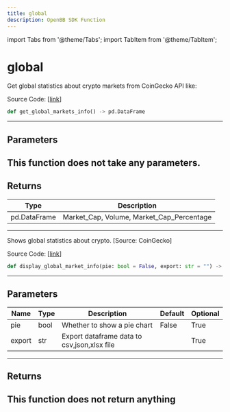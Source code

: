 ```yaml
---
title: global
description: OpenBB SDK Function
---
```


import Tabs from '@theme/Tabs';
import TabItem from '@theme/TabItem';

# global

<Tabs>
<TabItem value="model" label="Model" default>

Get global statistics about crypto markets from CoinGecko API like:

Source Code: [[link](https://github.com/OpenBB-finance/OpenBBTerminal/tree/main/openbb_terminal/cryptocurrency/overview/pycoingecko_model.py#L460)]
```python
def get_global_markets_info() -> pd.DataFrame
```
---
## Parameters
This function does not take any parameters.
---
## Returns
| Type | Description |
| ---- | ----------- |
| pd.DataFrame | Market_Cap, Volume, Market_Cap_Percentage |
---


</TabItem>
<TabItem value="view" label="View">

Shows global statistics about crypto. [Source: CoinGecko]

Source Code: [[link](https://github.com/OpenBB-finance/OpenBBTerminal/tree/main/openbb_terminal/cryptocurrency/overview/pycoingecko_view.py#L238)]
```python
def display_global_market_info(pie: bool = False, export: str = "") -> None
```
---
## Parameters
| Name | Type | Description | Default | Optional |
| ---- | ---- | ----------- | ------- | -------- |
| pie | bool | Whether to show a pie chart | False | True |
| export | str | Export dataframe data to csv,json,xlsx file |  | True |

---
## Returns
This function does not return anything
---


</TabItem>
</Tabs>
